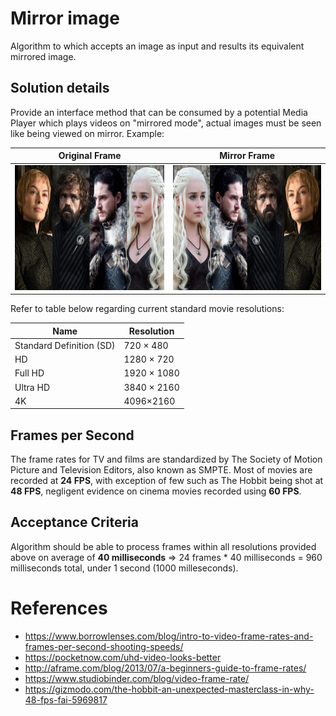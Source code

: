 # Mirror image 
Algorithm to which accepts an image as input and results its equivalent mirrored image.

## Solution details
Provide an interface method that can be consumed by a potential Media Player which plays videos on "mirrored mode", actual images must be seen like being viewed on mirror. Example: 

|   Original Frame| Mirror Frame  |
| ------------ | ------------ |
|  <img src="https://github.com/slipmp/mirror-image/blob/master/MirrorImage.Core/Frame-Examples/1-SD-720-480.jpg?raw=true" height="200"> | <img src="https://github.com/slipmp/mirror-image/blob/master/MirrorImage.Core/Frame-Examples/1-SD-720-480-Mirror.jpg?raw=true" height="200">  |

Refer to table below regarding current standard movie resolutions:

| Name  | Resolution   |
| ------------ | ------------ |
| Standard Definition (SD)  | 720 × 480  |
| HD  | 1280 × 720  |
| Full HD  |  1920 × 1080 |
| Ultra HD  |  3840 × 2160 |
| 4K  |  4096×2160 |

## Frames per Second
The frame rates for TV and films are standardized by The Society of Motion Picture and Television Editors, also known as SMPTE.
Most of movies are recorded at **24 FPS**, with exception of few such as The Hobbit being shot at **48 FPS**, negligent evidence on cinema movies recorded using **60 FPS**.

## Acceptance Criteria
Algorithm should be able to process frames within all resolutions provided above on average of **40 milliseconds** => 
24 frames * 40 milliseconds = 960 milliseconds total, under 1 second (1000 milleseconds).


# References
- https://www.borrowlenses.com/blog/intro-to-video-frame-rates-and-frames-per-second-shooting-speeds/
- https://pocketnow.com/uhd-video-looks-better
- http://aframe.com/blog/2013/07/a-beginners-guide-to-frame-rates/
- https://www.studiobinder.com/blog/video-frame-rate/
- https://gizmodo.com/the-hobbit-an-unexpected-masterclass-in-why-48-fps-fai-5969817
